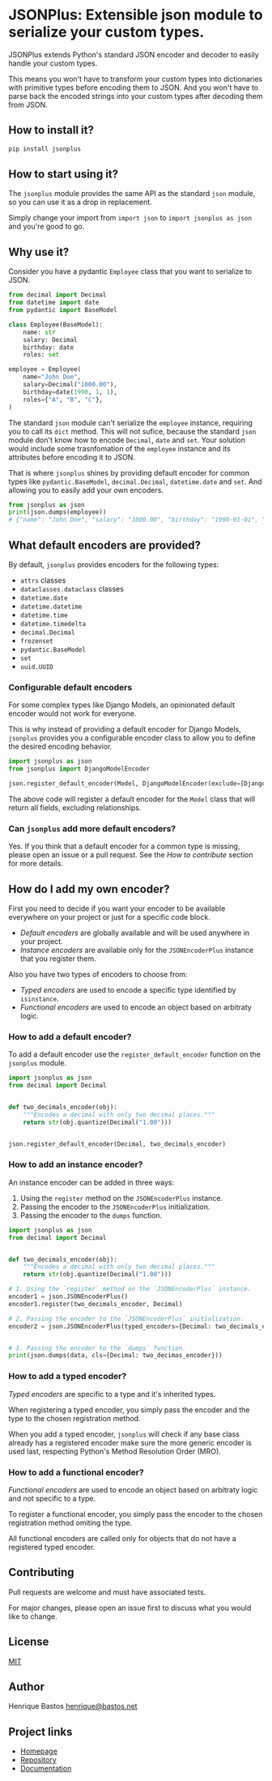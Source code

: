 # JSONPlus: Extensible json module to serialize your custom types.

JSONPlus extends Python's standard JSON encoder and decoder to easily handle your custom types.

This means you won't have to transform your custom types into dictionaries with primitive types before encoding them to 
JSON. And you won't have to parse back the encoded strings into your custom types after decoding them from JSON.

## How to install it?

```bash
pip install jsonplus
````

## How to start using it?

The `jsonplus` module provides the same API as the standard `json` module, so you can use it as a drop in replacement.

Simply change your import from `import json` to `import jsonplus as json` and you're good to go.

## Why use it?

Consider you have a pydantic `Employee` class that you want to serialize to JSON.

```python
from decimal import Decimal
from datetime import date
from pydantic import BaseModel

class Employee(BaseModel):
    name: str
    salary: Decimal
    birthday: date
    roles: set

employee = Employee(
    name="John Doe",
    salary=Decimal("1000.00"),
    birthday=date(1990, 1, 1),
    roles={"A", "B", "C"},
)    
```

The standard `json` module can't serialize the `employee` instance, requiring you to call its `dict` method.
This will not sufice, because the standard `json` module don't know how to encode `Decimal`, `date` and `set`.
Your solution would include some trasnfomation of the `employee` instance and its attributes before encoding it to JSON.

That is where `jsonplus` shines by providing default encoder for common types like `pydantic.BaseModel`, 
`decimal.Decimal`, `datetime.date` and `set`. And allowing you to easily add your own encoders.

```python
from jsonplus as json
print(json.dumps(employee))
# {"name": "John Doe", "salary": "1000.00", "birthday": "1990-01-01", "roles": ["A", "B", "C"]}
```

## What default encoders are provided?

By default, `jsonplus` provides encoders for the following types:

- `attrs` classes
- `dataclasses.dataclass` classes
- `datetime.date`
- `datetime.datetime`
- `datetime.time`
- `datetime.timedelta`
- `decimal.Decimal`
- `frozenset`
- `pydantic.BaseModel`
- `set`
- `uuid.UUID`

### Configurable default encoders

For some complex types like Django Models, an opinionated default encoder would not work for everyone.

This is why instead of providing a default encoder for Django Models, `jsonplus` provides you a configurable 
encoder class to allow you to define the desired encoding behavior.

```python
import jsonplus as json
from jsonplus import DjangoModelEncoder

json.register_default_encoder(Model, DjangoModelEncoder(exclude=[DjangoModelEncoder.RELATIONSHIPS]))
```

The above code will register a default encoder for the `Model` class that will return all fields, excluding 
relationships.

### Can `jsonplus` add more default encoders?

Yes. If you think that a default encoder for a common type is missing, please open an issue or a pull request. 
See the *How to contribute* section for more details.
 
## How do I add my own encoder?

First you need to decide if you want your encoder to be available everywhere on your project or just for a specific 
code block.

- *Default encoders* are globally available and will be used anywhere in your project.
- *Instance encoders* are available only for the `JSONEncoderPlus` instance that you register them.

Also you have two types of encoders to choose from:

- *Typed encoders* are used to encode a specific type identified by `isinstance`.
- *Functional encoders* are used to encode an object based on arbitraty logic.

### How to add a default encoder?

To add a default encoder use the `register_default_encoder` function on the `jsonplus` module.

```python
import jsonplus as json
from decimal import Decimal


def two_decimals_encoder(obj):
    """Encodes a decimal with only two decimal places."""
    return str(obj.quantize(Decimal("1.00")))


json.register_default_encoder(Decimal, two_decimals_encoder)
```

### How to add an instance encoder?

An instance encoder can be added in three ways:

1. Using the `register` method on the `JSONEncoderPlus` instance.
2. Passing the encoder to the `JSONEncoderPlus` initialization.
3. Passing the encoder to the `dumps` function.

```python
import jsonplus as json
from decimal import Decimal


def two_decimals_encoder(obj):
    """Encodes a decimal with only two decimal places."""
    return str(obj.quantize(Decimal("1.00")))

# 1. Using the `register` method on the `JSONEncoderPlus` instance.
encoder1 = json.JSONEncoderPlus()
encoder1.register(two_decimals_encoder, Decimal)

# 2. Passing the encoder to the `JSONEncoderPlus` initialization.
encoder2 = json.JSONEncoderPlus(typed_encoders={Decimal: two_decimals_encoder})


# 3. Passing the encoder to the `dumps` function.
print(json.dumps(data, cls={Decimal: two_decimas_encoder}))
```

### How to add a typed encoder?

*Typed encoders* are specific to a type and it's inherited types.

When registering a typed encoder, you simply pass the encoder and the type to the chosen registration method.

When you add a typed encoder, `jsonplus` will check if any base class already has a registered encoder make sure the 
more generic encoder is used last, respecting Python's Method Resolution Order (MRO).


### How to add a functional encoder?

*Functional encoders* are used to encode an object based on arbitraty logic and not specific to a type.

To register a functional encoder, you simply pass the encoder to the chosen registration method omiting the type.

All functional encoders are called only for objects that do not have a registered typed encoder.


## Contributing
Pull requests are welcome and must have associated tests.

For major changes, please open an issue first to discuss what you would like to change.


## License
[MIT](https://choosealicense.com/licenses/mit/)

## Author
Henrique Bastos <henrique@bastos.net>

## Project links
- [Homepage](https://github.com/henriquebastos/python-jsonplus)
- [Repository](https://github.com/henriquebastos/python-jsonplus)
- [Documentation](https://github.com/henriquebastos/python-jsonplus)
